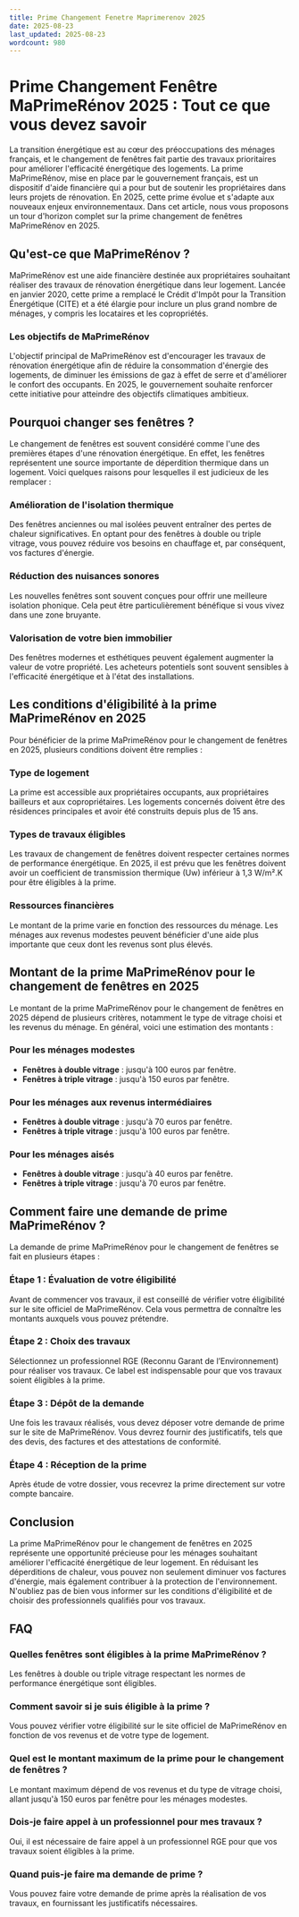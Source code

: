 ```yaml
---
title: Prime Changement Fenetre Maprimerenov 2025
date: 2025-08-23
last_updated: 2025-08-23
wordcount: 980
---
```


# Prime Changement Fenêtre MaPrimeRénov 2025 : Tout ce que vous devez savoir

La transition énergétique est au cœur des préoccupations des ménages français, et le changement de fenêtres fait partie des travaux prioritaires pour améliorer l'efficacité énergétique des logements. La prime MaPrimeRénov, mise en place par le gouvernement français, est un dispositif d'aide financière qui a pour but de soutenir les propriétaires dans leurs projets de rénovation. En 2025, cette prime évolue et s'adapte aux nouveaux enjeux environnementaux. Dans cet article, nous vous proposons un tour d'horizon complet sur la prime changement de fenêtres MaPrimeRénov en 2025.

## Qu'est-ce que MaPrimeRénov ?

MaPrimeRénov est une aide financière destinée aux propriétaires souhaitant réaliser des travaux de rénovation énergétique dans leur logement. Lancée en janvier 2020, cette prime a remplacé le Crédit d'Impôt pour la Transition Énergétique (CITE) et a été élargie pour inclure un plus grand nombre de ménages, y compris les locataires et les copropriétés.

### Les objectifs de MaPrimeRénov

L'objectif principal de MaPrimeRénov est d'encourager les travaux de rénovation énergétique afin de réduire la consommation d'énergie des logements, de diminuer les émissions de gaz à effet de serre et d'améliorer le confort des occupants. En 2025, le gouvernement souhaite renforcer cette initiative pour atteindre des objectifs climatiques ambitieux.

## Pourquoi changer ses fenêtres ?

Le changement de fenêtres est souvent considéré comme l'une des premières étapes d'une rénovation énergétique. En effet, les fenêtres représentent une source importante de déperdition thermique dans un logement. Voici quelques raisons pour lesquelles il est judicieux de les remplacer :

### Amélioration de l'isolation thermique

Des fenêtres anciennes ou mal isolées peuvent entraîner des pertes de chaleur significatives. En optant pour des fenêtres à double ou triple vitrage, vous pouvez réduire vos besoins en chauffage et, par conséquent, vos factures d'énergie.

### Réduction des nuisances sonores

Les nouvelles fenêtres sont souvent conçues pour offrir une meilleure isolation phonique. Cela peut être particulièrement bénéfique si vous vivez dans une zone bruyante.

### Valorisation de votre bien immobilier

Des fenêtres modernes et esthétiques peuvent également augmenter la valeur de votre propriété. Les acheteurs potentiels sont souvent sensibles à l'efficacité énergétique et à l'état des installations.

## Les conditions d'éligibilité à la prime MaPrimeRénov en 2025

Pour bénéficier de la prime MaPrimeRénov pour le changement de fenêtres en 2025, plusieurs conditions doivent être remplies :

### Type de logement

La prime est accessible aux propriétaires occupants, aux propriétaires bailleurs et aux copropriétaires. Les logements concernés doivent être des résidences principales et avoir été construits depuis plus de 15 ans.

### Types de travaux éligibles

Les travaux de changement de fenêtres doivent respecter certaines normes de performance énergétique. En 2025, il est prévu que les fenêtres doivent avoir un coefficient de transmission thermique (Uw) inférieur à 1,3 W/m².K pour être éligibles à la prime.

### Ressources financières

Le montant de la prime varie en fonction des ressources du ménage. Les ménages aux revenus modestes peuvent bénéficier d'une aide plus importante que ceux dont les revenus sont plus élevés.

## Montant de la prime MaPrimeRénov pour le changement de fenêtres en 2025

Le montant de la prime MaPrimeRénov pour le changement de fenêtres en 2025 dépend de plusieurs critères, notamment le type de vitrage choisi et les revenus du ménage. En général, voici une estimation des montants :

### Pour les ménages modestes

- **Fenêtres à double vitrage** : jusqu'à 100 euros par fenêtre.
- **Fenêtres à triple vitrage** : jusqu'à 150 euros par fenêtre.

### Pour les ménages aux revenus intermédiaires

- **Fenêtres à double vitrage** : jusqu'à 70 euros par fenêtre.
- **Fenêtres à triple vitrage** : jusqu'à 100 euros par fenêtre.

### Pour les ménages aisés

- **Fenêtres à double vitrage** : jusqu'à 40 euros par fenêtre.
- **Fenêtres à triple vitrage** : jusqu'à 70 euros par fenêtre.

## Comment faire une demande de prime MaPrimeRénov ?

La demande de prime MaPrimeRénov pour le changement de fenêtres se fait en plusieurs étapes :

### Étape 1 : Évaluation de votre éligibilité

Avant de commencer vos travaux, il est conseillé de vérifier votre éligibilité sur le site officiel de MaPrimeRénov. Cela vous permettra de connaître les montants auxquels vous pouvez prétendre.

### Étape 2 : Choix des travaux

Sélectionnez un professionnel RGE (Reconnu Garant de l’Environnement) pour réaliser vos travaux. Ce label est indispensable pour que vos travaux soient éligibles à la prime.

### Étape 3 : Dépôt de la demande

Une fois les travaux réalisés, vous devez déposer votre demande de prime sur le site de MaPrimeRénov. Vous devrez fournir des justificatifs, tels que des devis, des factures et des attestations de conformité.

### Étape 4 : Réception de la prime

Après étude de votre dossier, vous recevrez la prime directement sur votre compte bancaire.

## Conclusion

La prime MaPrimeRénov pour le changement de fenêtres en 2025 représente une opportunité précieuse pour les ménages souhaitant améliorer l'efficacité énergétique de leur logement. En réduisant les déperditions de chaleur, vous pouvez non seulement diminuer vos factures d'énergie, mais également contribuer à la protection de l'environnement. N'oubliez pas de bien vous informer sur les conditions d'éligibilité et de choisir des professionnels qualifiés pour vos travaux.

## FAQ

### Quelles fenêtres sont éligibles à la prime MaPrimeRénov ?

Les fenêtres à double ou triple vitrage respectant les normes de performance énergétique sont éligibles.

### Comment savoir si je suis éligible à la prime ?

Vous pouvez vérifier votre éligibilité sur le site officiel de MaPrimeRénov en fonction de vos revenus et de votre type de logement.

### Quel est le montant maximum de la prime pour le changement de fenêtres ?

Le montant maximum dépend de vos revenus et du type de vitrage choisi, allant jusqu'à 150 euros par fenêtre pour les ménages modestes.

### Dois-je faire appel à un professionnel pour mes travaux ?

Oui, il est nécessaire de faire appel à un professionnel RGE pour que vos travaux soient éligibles à la prime.

### Quand puis-je faire ma demande de prime ?

Vous pouvez faire votre demande de prime après la réalisation de vos travaux, en fournissant les justificatifs nécessaires.